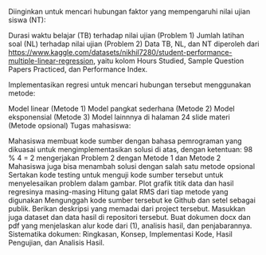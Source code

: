 Diinginkan untuk mencari hubungan faktor yang mempengaruhi nilai ujian siswa (NT):

Durasi waktu belajar (TB) terhadap nilai ujian (Problem 1)
Jumlah latihan soal (NL) terhadap nilai ujian (Problem 2)
Data TB, NL, dan NT diperoleh dari https://www.kaggle.com/datasets/nikhil7280/student-performance-multiple-linear-regression, yaitu kolom Hours Studied,  Sample Question Papers Practiced, dan Performance Index.

Implementasikan regresi untuk mencari hubungan tersebut menggunakan metode:

Model linear (Metode 1)
Model pangkat sederhana (Metode 2)
Model eksponensial (Metode 3)
Model lainnnya di halaman 24 slide materi (Metode opsional)
Tugas mahasiswa:

Mahasiswa membuat kode sumber dengan bahasa pemrograman yang dikuasai untuk mengimplementasikan solusi di atas, dengan ketentuan:
98 % 4 = 2 mengerjakan Problem 2 dengan Metode 1 dan Metode 2
Mahasiswa juga bisa menambah solusi dengan salah satu metode opsional
Sertakan kode testing untuk menguji kode sumber tersebut untuk menyelesaikan problem dalam gambar. Plot grafik titik data dan hasil regresinya masing-masing
Hitung galat RMS dari tiap metode yang digunakan
Mengunggah kode sumber tersebut ke Github dan setel sebagai publik. Berikan deskripsi yang memadai dari project tersebut. Masukkan juga dataset dan data hasil di repositori tersebut.
Buat dokumen docx dan pdf yang menjelaskan alur kode dari (1), analisis hasil, dan penjabarannya. Sistematika dokumen: Ringkasan, Konsep, Implementasi Kode, Hasil Pengujian, dan Analisis Hasil.
